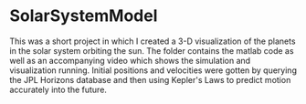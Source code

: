 # SolarSystemModel
This was a short project in which I created a 3-D visualization of the planets in the solar system orbiting the sun.  The folder contains the matlab code as well as an accompanying video which shows the simulation and visualization running.  Initial positions and velocities were gotten by querying the JPL Horizons database and then using Kepler's Laws to predict motion accurately into the future.

